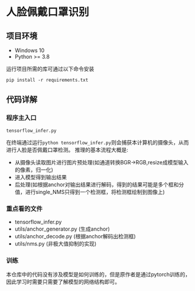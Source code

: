 # 人脸佩戴口罩识别
## 项目环境
- Windows 10
- Python >= 3.8 

运行项目所需的库可通过以下命令安装
```
pip install -r requirements.txt
```

## 代码详解
### 程序主入口
```
tensorflow_infer.py
```
在终端通过运行`python tensorflow_infer.py`则会捕获本计算机的摄像头，从而进行人脸是否佩戴口罩检测。
推理的基本流程大概是:
- 从摄像头读取图片进行图片预处理(如通道转换BGR->RGB,resize成模型输入的像素，归一化)
- 进入模型得到输出结果
- 后处理(如根据anchor对输出结果进行解码，得到的结果可能是多个框和分值，进行single_NMS只得到一个检测框，将检测框绘制到图像上)

### 重点看的文件
- tensorflow_infer.py
- utils/anchor_generator.py             (生成anchor)
- utils/anchor_decode.py                (根据anchor解码出检测框)
- utils/nms.py                          (非极大值抑制的实现)

### 训练
本仓库中的代码没有涉及模型是如何训练的，但是原作者是通过pytorch训练的，因此学习时需要只需要了解模型的网络结构即可。

